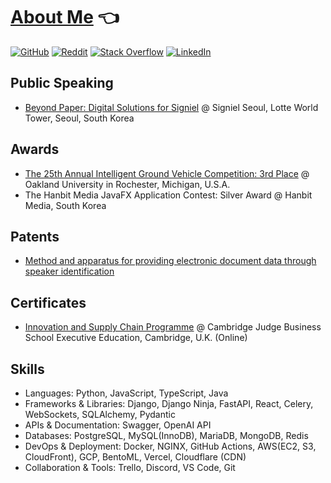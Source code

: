 # [About Me](https://madeffort.github.io) 👈

[![GitHub](https://img.shields.io/badge/GitHub-171515?logo=github&labelColor=gray)](https://github.com/madEffort)
[![Reddit](https://img.shields.io/badge/Reddit-FF5700?logo=reddit&labelColor=gray)](https://www.reddit.com/user/Ok-Vast7149/)
[![Stack Overflow](https://img.shields.io/badge/Stack%20Overflow-ef8236?logo=stackoverflow&labelColor=gray)](https://stackoverflow.com/users/25217828/madeffort)
[![LinkedIn](https://img.shields.io/badge/LinkedIn-0e76a8?logo=linkedin&labelColor=gray)](https://www.linkedin.com/in/madeffort/)

## Public Speaking

* [Beyond Paper: Digital Solutions for Signiel](/assets/signiel_speaking.gif) @ Signiel Seoul, Lotte World Tower, Seoul, South Korea

## Awards

* [The 25th Annual Intelligent Ground Vehicle Competition: 3rd Place](http://www.igvc.org/design/2017/2.pdf) @ Oakland University in Rochester, Michigan, U.S.A.
* The Hanbit Media JavaFX Application Contest: Silver Award @ Hanbit Media, South Korea

## Patents

* [Method and apparatus for providing electronic document data through speaker identification](https://patents.google.com/patent/KR102280453B1/en)

## Certificates

* [Innovation and Supply Chain Programme](https://www.credential.net/467e723e-06a7-4681-95bb-b157a7b08450#gs.ggt6d6) @ Cambridge Judge Business School Executive Education, Cambridge, U.K. (Online)

## Skills

* Languages: Python, JavaScript, TypeScript, Java
* Frameworks & Libraries: Django, Django Ninja, FastAPI, React, Celery, WebSockets, SQLAlchemy, Pydantic
* APIs & Documentation: Swagger, OpenAI API
* Databases: PostgreSQL, MySQL(InnoDB), MariaDB, MongoDB, Redis
* DevOps & Deployment: Docker, NGINX, GitHub Actions, AWS(EC2, S3, CloudFront), GCP, BentoML, Vercel, Cloudflare (CDN)
* Collaboration & Tools: Trello, Discord, VS Code, Git
